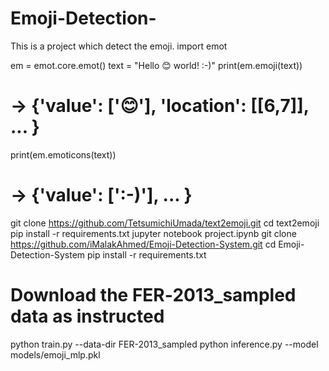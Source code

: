 # Emoji-Detection-
This is a project which detect the emoji.
import emot

em = emot.core.emot()
text = "Hello 😊 world! :-)"
print(em.emoji(text))
# → {'value': ['😊'], 'location': [[6,7]], ... }
print(em.emoticons(text))
# → {'value': [':-)'], ... }
git clone https://github.com/TetsumichiUmada/text2emoji.git
cd text2emoji
pip install -r requirements.txt
jupyter notebook project.ipynb
git clone https://github.com/iMalakAhmed/Emoji-Detection-System.git
cd Emoji-Detection-System
pip install -r requirements.txt
# Download the FER‑2013_sampled data as instructed
python train.py --data-dir FER-2013_sampled
python inference.py --model models/emoji_mlp.pkl

